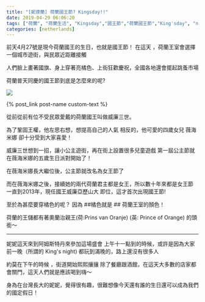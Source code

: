```yaml
---
title: "[妮德蘭] 荷蘭國王節? Kingsday!!"
date: 2019-04-29 06:06:20
tags: ["荷蘭", "荷蘭生活", "Kingsday","國王節","荷蘭國王節","King'sday", "netherlands", "Dutch", "Life", "DutchLife", "NL", "workinNetherlands", "lifeinNetherlands"]
categories: [netherlands]
---
```

前天4月27號是現今荷蘭國王的生日，也就是國王節！
在這天 ，荷蘭王室會選擇一個城市遊街，與民眾近距離接觸


人們臉上畫著國旗、身上穿著亮橘色、上街狂歡慶祝，全國各地還會擺起跳蚤市場 


荷蘭普天同慶的國王節到底是怎麼來的呢?

![](/images/kingsdayAmsterdam.jpg)

{% post_link post-name custom-text %}

<!--more-->

從前從前有位不受民眾愛戴的荷蘭國王叫做威廉三世。

為了鞏固王權，他左思右想，想提高自己的人氣
相反的，他可愛的四歲女兒 薇海米娜 卻十分受到大家喜愛！

 
 

威廉三世想到一招，讓小公主遊街，再在街上設置很多兒童遊戲
第一屆公主節就在薇海米娜的五歲生日派對開始了！ 


在薇海米娜長大繼位後，公主節就改名為女王節了



而在薇海米娜之後，接續她的兩代荷蘭君主都是女王，所以數十年來都是女王節
一直到2013年，現任國王威廉亞歷山大 即位，這才首次出現國王節!

 


至於為甚麼要穿橘色的呢？
因為 ##橘色就是 ## 荷蘭王室的顏色！


荷蘭的王儲都有著奧蘭治親王(荷:Prins van Oranje) (英: Prince of Orange) 的頭銜～


------------------------------------------------

 

妮妮這天來到阿姆斯特丹來參加這場盛會
上午十一點到的時候，或許是因為大家前一晚（所謂的 King's night) 都玩到滿晚的，路上還沒有很多人



約莫在下午的時候 ，街道開始熙熙攘攘
除了餐廳跟酒館，在這天大多數的店家都會關門，這天人們就是應該喝到嗨～


身為在台灣長大的妮妮，覺得很有趣，很難想像今天還有誰的生日還可以成為我們的國定假日！
